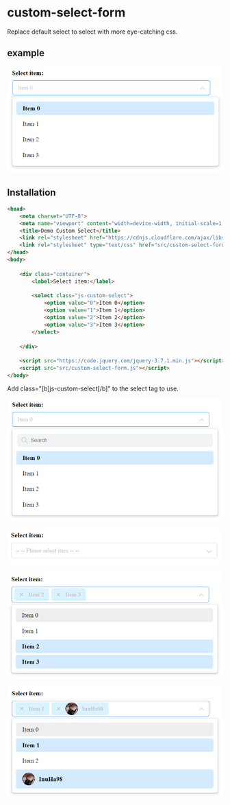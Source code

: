 # custom-select-form

Replace default select to select with more eye-catching css.

## example

![alt](https://raw.githubusercontent.com/InuHa98/custom-select-form/main/demo/1.png)

## Installation

```html
<head>
    <meta charset="UTF-8">
    <meta name="viewport" content="width=device-width, initial-scale=1.0">
    <title>Demo Custom Select</title>
    <link rel="stylesheet" href="https://cdnjs.cloudflare.com/ajax/libs/font-awesome/6.5.2/css/all.min.css" />
    <link rel="stylesheet" type="text/css" href="src/custom-select-form.css">
</head>
<body>

    <div class="container">
        <label>Select item:</label>

        <select class="js-custom-select">
            <option value="0">Item 0</option>
            <option value="1">Item 1</option>
            <option value="2">Item 2</option>
            <option value="3">Item 3</option>
        </select>

    </div>
    
    <script src="https://code.jquery.com/jquery-3.7.1.min.js"></script>
    <script src="src/custom-select-form.js"></script>
</body>
```
Add class="[b]js-custom-select[/b]" to the select tag to use.

![alt](https://raw.githubusercontent.com/InuHa98/custom-select-form/main/demo/2.png)

![alt](https://raw.githubusercontent.com/InuHa98/custom-select-form/main/demo/3.png)

![alt](https://raw.githubusercontent.com/InuHa98/custom-select-form/main/demo/4.png)

![alt](https://raw.githubusercontent.com/InuHa98/custom-select-form/main/demo/5.png)
